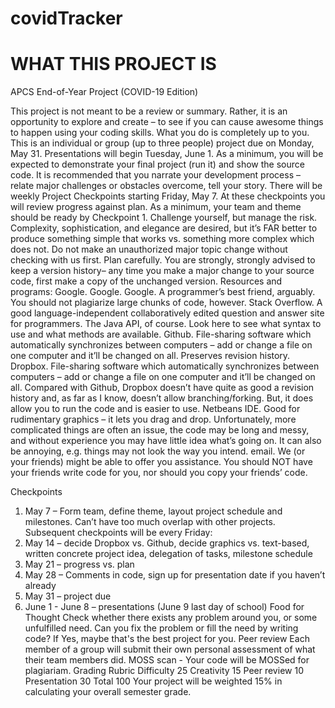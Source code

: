 # covidTracker
WHAT THIS PROJECT IS
====================
APCS End-of-Year Project (COVID-19 Edition)

This project is not meant to be a review or summary. Rather, it is an opportunity to explore and
create – to see if you can cause awesome things to happen using your coding skills. What you do
is completely up to you.
This is an individual or group (up to three people) project due on Monday, May 31.
Presentations will begin Tuesday, June 1. As a minimum, you will be expected to demonstrate
your final project (run it) and show the source code. It is recommended that you narrate your
development process – relate major challenges or obstacles overcome, tell your story.
There will be weekly Project Checkpoints starting Friday, May 7. At these checkpoints you will
review progress against plan. As a minimum, your team and theme should be ready by
Checkpoint 1.
Challenge yourself, but manage the risk. Complexity, sophistication, and elegance are desired,
but it’s FAR better to produce something simple that works vs. something more complex which
does not. Do not make an unauthorized major topic change without checking with us first. Plan
carefully.
You are strongly, strongly advised to keep a version history– any time you make a major change
to your source code, first make a copy of the unchanged version.
Resources and programs:
Google. Google. Google. A programmer’s best friend, arguably. You should not plagiarize
large chunks of code, however.
Stack Overflow. A good language-independent collaboratively edited question and answer site
for programmers.
The Java API, of course. Look here to see what syntax to use and what methods are available.
Github. File-sharing software which automatically synchronizes between computers – add or
change a file on one computer and it’ll be changed on all. Preserves revision history.
Dropbox. File-sharing software which automatically synchronizes between computers – add or
change a file on one computer and it’ll be changed on all. Compared with Github, Dropbox
doesn’t have quite as good a revision history and, as far as I know, doesn’t allow
branching/forking. But, it does allow you to run the code and is easier to use.
Netbeans IDE. Good for rudimentary graphics – it lets you drag and drop. Unfortunately, more
complicated things are often an issue, the code may be long and messy, and without experience
you may have little idea what’s going on. It can also be annoying, e.g. things may not look the
way you intend.
email. We (or your friends) might be able to offer you assistance. You should NOT have your
friends write code for you, nor should you copy your friends’ code.

Checkpoints
1. May 7 – Form team, define theme, layout project schedule and milestones. Can’t have too
much overlap with other projects.
Subsequent checkpoints will be every Friday:
2. May 14 – decide Dropbox vs. Github, decide graphics vs. text-based, written concrete project
idea, delegation of tasks, milestone schedule
3. May 21 – progress vs. plan
4. May 28 – Comments in code, sign up for presentation date if you haven’t already
5. May 31 – project due
6. June 1 - June 8 – presentations (June 9 last day of school)
Food for Thought
Check whether there exists any problem around you, or some unfulfilled need.
Can you fix the problem or fill the need by writing code?
If Yes, maybe that's the best project for you.
Peer review
Each member of a group will submit their own personal assessment of what their team members
did.
MOSS scan - Your code will be MOSSed for plagiariam.
Grading Rubric
Difficulty 25
Creativity 15
Peer review 10
Presentation 30
Total 100
Your project will be weighted 15% in calculating your overall semester grade.
